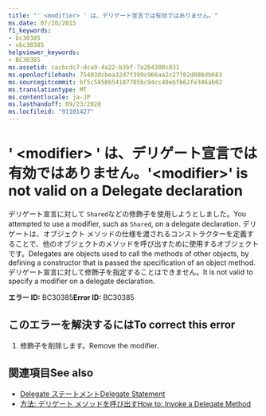 ```yaml
---
title: "' <modifier> ' は、デリゲート宣言では有効ではありません。"
ms.date: 07/20/2015
f1_keywords:
- bc30385
- vbc30385
helpviewer_keywords:
- BC30385
ms.assetid: cacbcdc7-dca9-4a22-b3bf-7e264308c031
ms.openlocfilehash: 75403dcbea32d7f399c966aa2c27f02d086db683
ms.sourcegitcommit: bf5c5850654187705bc94cc40ebfb62fe346ab02
ms.translationtype: MT
ms.contentlocale: ja-JP
ms.lasthandoff: 09/23/2020
ms.locfileid: "91101427"
---
```

# <a name="modifier-is-not-valid-on-a-delegate-declaration"></a><span data-ttu-id="5f3f6-102">' \<modifier> ' は、デリゲート宣言では有効ではありません。</span><span class="sxs-lookup"><span data-stu-id="5f3f6-102">'\<modifier>' is not valid on a Delegate declaration</span></span>

<span data-ttu-id="5f3f6-103">デリゲート宣言に対して `Shared`などの修飾子を使用しようとしました。</span><span class="sxs-lookup"><span data-stu-id="5f3f6-103">You attempted to use a modifier, such as `Shared`, on a delegate declaration.</span></span> <span data-ttu-id="5f3f6-104">デリゲートは、オブジェクト メソッドの仕様を渡されるコンストラクターを定義することで、他のオブジェクトのメソッドを呼び出すために使用するオブジェクトです。</span><span class="sxs-lookup"><span data-stu-id="5f3f6-104">Delegates are objects used to call the methods of other objects, by defining a constructor that is passed the specification of an object method.</span></span> <span data-ttu-id="5f3f6-105">デリゲート宣言に対して修飾子を指定することはできません。</span><span class="sxs-lookup"><span data-stu-id="5f3f6-105">It is not valid to specify a modifier on a delegate declaration.</span></span>  
  
 <span data-ttu-id="5f3f6-106">**エラー ID:** BC30385</span><span class="sxs-lookup"><span data-stu-id="5f3f6-106">**Error ID:** BC30385</span></span>  
  
## <a name="to-correct-this-error"></a><span data-ttu-id="5f3f6-107">このエラーを解決するには</span><span class="sxs-lookup"><span data-stu-id="5f3f6-107">To correct this error</span></span>  
  
1. <span data-ttu-id="5f3f6-108">修飾子を削除します。</span><span class="sxs-lookup"><span data-stu-id="5f3f6-108">Remove the modifier.</span></span>  
  
## <a name="see-also"></a><span data-ttu-id="5f3f6-109">関連項目</span><span class="sxs-lookup"><span data-stu-id="5f3f6-109">See also</span></span>

- [<span data-ttu-id="5f3f6-110">Delegate ステートメント</span><span class="sxs-lookup"><span data-stu-id="5f3f6-110">Delegate Statement</span></span>](../language-reference/statements/delegate-statement.md)
- [<span data-ttu-id="5f3f6-111">方法: デリゲート メソッドを呼び出す</span><span class="sxs-lookup"><span data-stu-id="5f3f6-111">How to: Invoke a Delegate Method</span></span>](../programming-guide/language-features/delegates/how-to-invoke-a-delegate-method.md)
